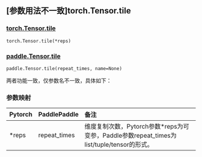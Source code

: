 ## [参数用法不一致]torch.Tensor.tile

### [torch.Tensor.tile](https://pytorch.org/docs/1.13/generated/torch.Tensor.tile.html#torch.Tensor.tile)

```
torch.Tensor.tile(*reps)
```

### [paddle.Tensor.tile](https://www.paddlepaddle.org.cn/documentation/docs/zh/api/paddle/Tensor_cn.html#tile-repeat-times-name-none)

```
paddle.Tensor.tile(repeat_times, name=None)
```

两者功能一致，仅参数名不一致，具体如下：

### 参数映射

| Pytorch | PaddlePaddle | 备注                                                         |
| ------- | ------------ | :----------------------------------------------------------- |
| *reps   | repeat_times | 维度复制次数，Pytorch参数*reps为可变参，Paddle参数repeat_times为list/tuple/tensor的形式。 |

